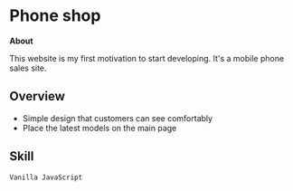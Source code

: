 # Phone shop

**About**

This website is my first motivation to start developing. It's a
mobile phone sales site.

## Overview

- Simple design that customers can see comfortably
- Place the latest models on the main page

## Skill

`Vanilla JavaScript`
